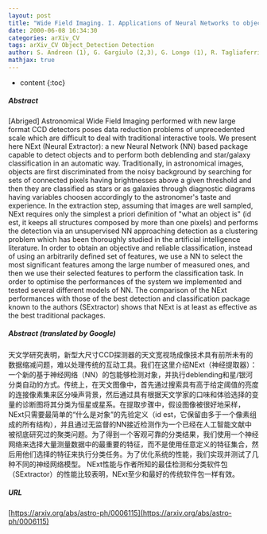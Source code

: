 ```yaml
---
layout: post
title: "Wide Field Imaging. I. Applications of Neural Networks to object detection and star/galaxy classification"
date: 2000-06-08 16:34:30
categories: arXiv_CV
tags: arXiv_CV Object_Detection Detection
author: S. Andreon (1), G. Gargiulo (2,3), G. Longo (1), R. Tagliaferri (4,5), N. Capuano (2) ((1) Oss. Astron. Capodimonte, (2) Univ. Salerno, (3) IIASS, (4) DMI, Univ. Salerno, (5) INFM, Univ. Salerno)
mathjax: true
---
```


* content
{:toc}

##### Abstract
[Abriged] Astronomical Wide Field Imaging performed with new large format CCD detectors poses data reduction problems of unprecedented scale which are difficult to deal with traditional interactive tools. We present here NExt (Neural Extractor): a new Neural Network (NN) based package capable to detect objects and to perform both deblending and star/galaxy classification in an automatic way. Traditionally, in astronomical images, objects are first discriminated from the noisy background by searching for sets of connected pixels having brightnesses above a given threshold and then they are classified as stars or as galaxies through diagnostic diagrams having variables choosen accordingly to the astronomer's taste and experience. In the extraction step, assuming that images are well sampled, NExt requires only the simplest a priori definition of "what an object is" (id est, it keeps all structures composed by more than one pixels) and performs the detection via an unsupervised NN approaching detection as a clustering problem which has been thoroughly studied in the artificial intelligence literature. In order to obtain an objective and reliable classification, instead of using an arbitrarily defined set of features, we use a NN to select the most significant features among the large number of measured ones, and then we use their selected features to perform the classification task. In order to optimise the performances of the system we implemented and tested several different models of NN. The comparison of the NExt performances with those of the best detection and classification package known to the authors (SExtractor) shows that NExt is at least as effective as the best traditional packages.

##### Abstract (translated by Google)
天文学研究表明，新型大尺寸CCD探测器的天文宽视场成像技术具有前所未有的数据缩减问题，难以处理传统的互动工具。我们在这里介绍NExt（神经提取器）：一个新的基于神经网络（NN）的包能够检测对象，并执行deblending和星/银河分类自动的方式。传统上，在天文图像中，首先通过搜索具有高于给定阈值的亮度的连接像素集来区分噪声背景，然后通过具有根据天文学家的口味和体验选择的变量的诊断图将其分类为恒星或星系。在提取步骤中，假设图像被很好地采样，NExt只需要最简单的“什么是对象”的先验定义（id est，它保留由多于一个像素组成的所有结构），并且通过无监督的NN接近检测作为一个已经在人工智能文献中被彻底研究过的聚类问题。为了得到一个客观可靠的分类结果，我们使用一个神经网络来选择大量测量数据中的最重要的特征，而不是使用任意定义的特征集合，然后用他们选择的特征来执行分类任务。为了优化系统的性能，我们实现并测试了几种不同的神经网络模型。 NExt性能与作者所知的最佳检测和分类软件包（SExtractor）的性能比较表明，NExt至少和最好的传统软件包一样有效。

##### URL
[https://arxiv.org/abs/astro-ph/0006115](https://arxiv.org/abs/astro-ph/0006115)

